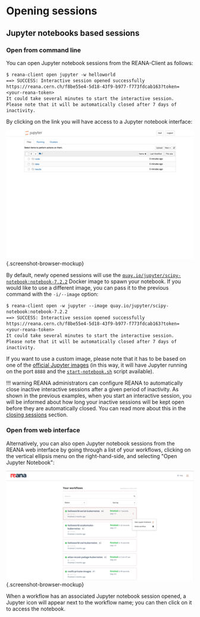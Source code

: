 # Opening sessions

## Jupyter notebooks based sessions

### Open from command line

You can open Jupyter notebook sessions from the REANA-Client as follows:

```console
$ reana-client open jupyter -w helloworld
==> SUCCESS: Interactive session opened successfully
https://reana.cern.ch/f8be55e4-5d18-43f9-b977-f773fdcab163?token=<your-reana-token>
It could take several minutes to start the interactive session.
Please note that it will be automatically closed after 7 days of inactivity.
```

By clicking on the link you will have access to a Jupyter notebook interface:

![jupyter-notebook](../../images/interactive-session-jupyter-notebook.png){.screenshot-browser-mockup}

By default, newly opened sessions will use the
[`quay.io/jupyter/scipy-notebook:notebook-7.2.2`](https://quay.io/repository/jupyter/scipy-notebook)
Docker image to spawn your notebook.
If you would like to use a different image, you can pass it to the previous command with the
`-i/--image` option:

```console
$ reana-client open -w jupyter --image quay.io/jupyter/scipy-notebook:notebook-7.2.2
==> SUCCESS: Interactive session opened successfully
https://reana.cern.ch/f8be55e4-5d18-43f9-b977-f773fdcab163?token=<your-reana-token>
It could take several minutes to start the interactive session.
Please note that it will be automatically closed after 7 days of inactivity.
```

If you want to use a custom image, please note that it has to be based on one of the
[official Jupyter images](https://jupyter-docker-stacks.readthedocs.io/en/latest/using/selecting.html#jupyter-base-notebook)
(in this way, it will have Jupyter running on the port `8888` and the
[`start-notebook.sh`](https://github.com/jupyter/docker-stacks/blob/main/base-notebook/start-notebook.sh) script available).

!!! warning
    REANA administrators can configure REANA to automatically close
    inactive interactive sessions after a given period of inactivity.
    As shown in the previous examples, when you start an interactive session,
    you will be informed about how long your inactive sessions will be kept open before they are
    automatically closed. You can read more about this in the [closing sessions](../closing-sessions#auto-closure-of-inactive-sessions) section.

### Open from web interface

Alternatively, you can also open Jupyter notebook sessions from the
REANA web interface by going through a list of your workflows,
clicking on the vertical ellipsis menu on the right-hand-side, and
selecting "Open Jupyter Notebook":

![ui-open-session](../../images/ui-open-session.png){.screenshot-browser-mockup}

When a workflow has an associated Jupyter notebook session opened, a
Jupyter icon will appear next to the workflow name; you can then click
on it to access the notebook.
